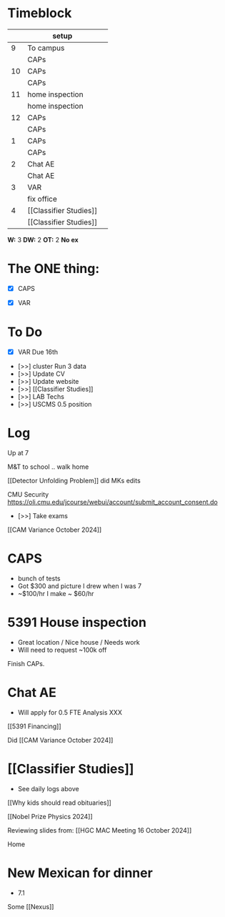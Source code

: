 # Timeblock

|     | setup                  |     |
| --- | ---------------------- | --- |
| 9   | To campus              |     |
|     | CAPs                   |     |
| 10  | CAPs                   |     |
|     | CAPs                   |     |
| 11  | home inspection        |     |
|     | home inspection        |     |
| 12  | CAPs                   |     |
|     | CAPs                   |     |
| 1   | CAPs                   |     |
|     | CAPs                   |     |
| 2   | Chat AE                |     |
|     | Chat AE                |     |
| 3   | VAR                    |     |
|     | fix office             |     |
| 4   | [[Classifier Studies]] |     |
|     | [[Classifier Studies]] |     |

**W:** 3 
**DW:** 2 
**OT:** 2 
 **No ex**

# The ONE thing: 
- [x] CAPS
- [x] VAR


# To Do
- [x]  VAR Due 16th
- [>>]  cluster Run 3 data
- [>>]  Update CV  
- [>>] Update website
- [>>]  [[Classifier Studies]]
- [>>] LAB Techs
- [>>] USCMS 0.5 position


# Log

Up at 7 

M&T to school .. walk home

[[Detector Unfolding Problem]] did MKs edits

CMU Security https://oli.cmu.edu/jcourse/webui/account/submit_account_consent.do
- [>>] Take exams 

[[CAM Variance October 2024]]

# CAPS
- bunch of tests
- Got $300 and picture I drew when I was 7 
- ~$100/hr I make ~ $60/hr

# 5391 House inspection
- Great location / Nice house / Needs work
- Will need to request ~100k off


Finish CAPs.

# Chat AE
- Will apply for 0.5 FTE Analysis XXX

[[5391 Financing]]

Did [[CAM Variance October 2024]]

# [[Classifier Studies]]
- See daily logs above

[[Why kids should read obituaries]] 

[[Nobel Prize Physics 2024]]

Reviewing slides from: [[HGC MAC Meeting 16 October 2024]]

Home 

# New Mexican for dinner
- 7.1

Some [[Nexus]]
